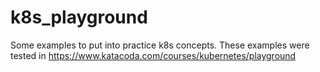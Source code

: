 # k8s_playground
Some examples to put into practice k8s concepts.
These examples were tested in https://www.katacoda.com/courses/kubernetes/playground
